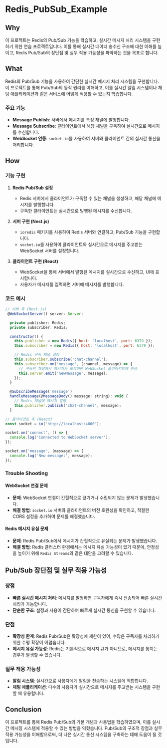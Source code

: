 # Redis_PubSub_Example

## Why
이 프로젝트는 Redis의 Pub/Sub 기능을 학습하고, 실시간 메시지 처리 시스템을 구현하기 위한 연습 프로젝트입니다. 이를 통해 실시간 데이터 송수신 구조에 대한 이해를 높이고, Redis Pub/Sub의 장단점 및 실무 적용 가능성을 파악하는 것을 목표로 합니다.

## What
Redis의 Pub/Sub 기능을 사용하여 간단한 실시간 메시지 처리 시스템을 구현합니다. 이 프로젝트를 통해 Pub/Sub의 동작 원리를 이해하고, 이를 실시간 알림 시스템이나 채팅 애플리케이션과 같은 서비스에 어떻게 적용할 수 있는지 학습합니다.

### 주요 기능
- **Message Publish**: 서버에서 메시지를 특정 채널에 발행합니다.
- **Message Subscribe**: 클라이언트에서 해당 채널을 구독하여 실시간으로 메시지를 수신합니다.
- **WebSocket 연동**: `socket.io`를 사용하여 서버와 클라이언트 간의 실시간 통신을 처리합니다.
  
## How
### 기능 구현
1. **Redis Pub/Sub 설정**
   - Redis 서버에서 클라이언트가 구독할 수 있는 채널을 생성하고, 해당 채널에 메시지를 발행합니다.
   - 구독한 클라이언트는 실시간으로 발행된 메시지를 수신합니다.
   
2. **서버 구현 (Nest.js)**
   - `ioredis` 패키지를 사용하여 Redis 서버와 연결하고, Pub/Sub 기능을 구현합니다.
   - `socket.io`를 사용하여 클라이언트와 실시간으로 메시지를 주고받는 WebSocket 서버를 설정합니다.
   
3. **클라이언트 구현 (React)**
   - WebSocket을 통해 서버에서 발행된 메시지를 실시간으로 수신하고, UI에 표시합니다.
   - 사용자가 메시지를 입력하면 서버에 메시지를 발행합니다.

### 코드 예시
```javascript
// 서버 측 (Nest.js)
 @WebSocketServer() server: Server;

  private publisher: Redis;
  private subscriber: Redis;

  constructor() {
    this.publisher = new Redis({ host: 'localhost', port: 6379 });
    this.subscriber = new Redis({ host: 'localhost', port: 6379 });

    // Redis 구독 채널 설정
    this.subscriber.subscribe('chat-channel');
    this.subscriber.on('message', (channel, message) => {
      // 구독된 채널에서 메시지가 도착하면 WebSocket 클라이언트에 전송
      this.server.emit('newMessage', message);
    });
  }

  @SubscribeMessage('message')
  handleMessage(@MessageBody() message: string): void {
    // Redis 채널에 메시지 발행
    this.publisher.publish('chat-channel', message);
  }
```

```javascript
// 클라이언트 측 (React)
const socket = io('http://localhost:4000');

socket.on('connect', () => {
  console.log('Connected to WebSocket server');
});

socket.on('message', (message) => {
  console.log('New message:', message);
});
```

### Trouble Shooting
#### WebSocket 연결 문제
- **문제**: WebSocket 연결이 간헐적으로 끊기거나 수립되지 않는 문제가 발생했습니다.
- **해결 방법**: `socket.io` 서버와 클라이언트의 버전 호환성을 확인하고, 적절한 CORS 설정을 추가하여 문제를 해결했습니다.

#### Redis 메시지 유실 문제
- **문제**: Redis Pub/Sub에서 메시지가 간헐적으로 유실되는 문제가 발생했습니다.
- **해결 방법**: Redis 클러스터 환경에서는 메시지 유실 가능성이 있기 때문에, 안정성을 높이기 위해 `Redis Streams`와 같은 대안을 고려할 수 있습니다.

## Pub/Sub 장단점 및 실무 적용 가능성

### 장점
- **빠른 실시간 메시지 처리**: 메시지를 발행하면 구독자에게 즉시 전송되어 빠른 실시간 처리가 가능합니다.
- **단순한 구조**: 설정과 사용이 간단하여 빠르게 실시간 통신을 구현할 수 있습니다.

### 단점
- **확장성 한계**: Redis Pub/Sub은 확장성에 제한이 있어, 수많은 구독자를 처리하기 위한 수평 확장이 어렵습니다.
- **메시지 유실 가능성**: Redis는 기본적으로 메시지 큐가 아니므로, 메시지를 놓치는 경우가 발생할 수 있습니다.

### 실무 적용 가능성
- **알림 시스템**: 실시간으로 사용자에게 알림을 전송하는 시스템에 적합합니다.
- **채팅 애플리케이션**: 다수의 사용자가 실시간으로 메시지를 주고받는 시스템을 구현할 때 유용합니다.

## Conclusion
이 프로젝트를 통해 Redis Pub/Sub의 기본 개념과 사용법을 학습하였으며, 이를 실시간 메시징 시스템에 적용할 수 있는 방법을 익혔습니다. Pub/Sub의 구조적 장점과 실무 적용 가능성을 이해함으로써, 더 나은 실시간 통신 시스템을 구축하는 데에 도움이 될 것입니다.

